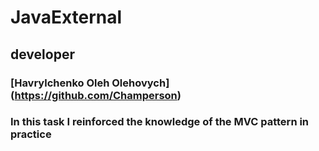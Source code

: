 # JavaExternal
## developer 
### [Havrylchenko Oleh Olehovych] (https://github.com/Champerson)
### In this task I reinforced the knowledge of the MVC pattern in practice
